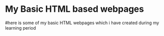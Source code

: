 # My Basic HTML based webpages   
#here is some of my basic HTML webpages which i have created during my learning period 
